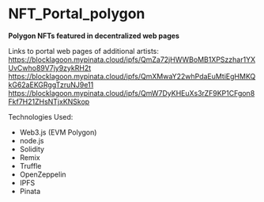 # NFT_Portal_polygon
**Polygon NFTs featured in decentralized web pages**

Links to portal web pages of additional artists:
https://blocklagoon.mypinata.cloud/ipfs/QmZa72jHWWBoMB1XPSzzhar1YXUvCwho89V7jy9zykRH2t
https://blocklagoon.mypinata.cloud/ipfs/QmXMwaY22whPdaEuMtiEgHMKQkG62aEKGRggTzruNJ9e11
https://blocklagoon.mypinata.cloud/ipfs/QmW7DyKHEuXs3rZF9KP1CFgon8Fkf7H21ZHsNTjxKNSkop
<br>

Technologies Used:
* Web3.js (EVM Polygon)
* node.js
* Solidity
* Remix
* Truffle
* OpenZeppelin
* IPFS
* Pinata


